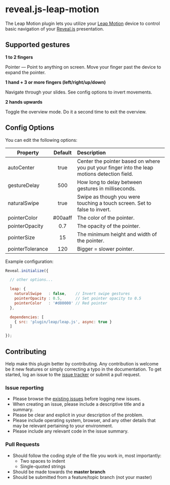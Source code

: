 # reveal.js-leap-motion

The Leap Motion plugin lets you utilize your [Leap Motion][1] device to control basic navigation of your [Reveal.js][2] presentation.

## Supported gestures

**1 to 2 fingers**

Pointer &mdash; Point to anything on screen. Move your finger past the device to expand the pointer.

**1 hand + 3 or more fingers (left/right/up/down)**

Navigate through your slides. See config options to invert movements.

**2 hands upwards**

Toggle the overview mode. Do it a second time to exit the overview.

## Config Options
You can edit the following options:

| Property          | Default           | Description
| ----------------- |:-----------------:| :-------------
| autoCenter        | true              | Center the pointer based on where you put your finger into the leap motions detection field.
| gestureDelay      | 500               | How long to delay between gestures in milliseconds.
| naturalSwipe      | true              | Swipe as though you were touching a touch screen. Set to false to invert.
| pointerColor      | #00aaff           | The color of the pointer.
| pointerOpacity    | 0.7               | The opacity of the pointer.
| pointerSize       | 15                | The minimum height and width of the pointer.
| pointerTolerance  | 120               | Bigger = slower pointer.


Example configuration:
```js
Reveal.initialize({

  // other options...

  leap: {
    naturalSwipe   : false,    // Invert swipe gestures
    pointerOpacity : 0.5,      // Set pointer opacity to 0.5
    pointerColor   : '#d80000' // Red pointer
  },

  dependencies: [
    { src: 'plugin/leap/leap.js', async: true }
  ]

});
```

## Contributing

Help make this plugin better by contributing.
Any contribution is welcome be it new features or simply correcting a typo in the documentation.
To get started, log an issue to the [issue tracker][3] or submit a pull request.

### Issue reporting

* Please browse the [existing issues][3] before logging new issues.
* When creating an issue, please include a descriptive title and a summary.
* Please be clear and explicit in your description of the problem.
* Please include operating system, browser, and any other details that may be relevant pertaining to your environment.
* Please include any relevant code in the issue summary.


### Pull Requests
- Should follow the coding style of the file you work in, most importantly:
  - Two spaces to indent
  - Single-quoted strings
- Should be made towards the **master branch**
- Should be submitted from a feature/topic branch (not your master)

[1]: https://www.leapmotion.com/
[2]: http://lab.hakim.se/reveal-js/#/
[3]: https://github.com/gneatgeek/reveal.js-leap-motion/issues
